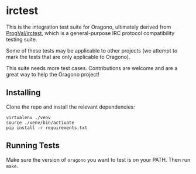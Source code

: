 # irctest

This is the integration test suite for Oragono, ultimately derived from [ProgVal/irctest](https://github.com/ProgVal/irctest), which is a general-purpose IRC protocol compatibility testing suite.

Some of these tests may be applicable to other projects (we attempt to mark the tests that are only applicable to Oragono).

This suite needs more test cases. Contributions are welcome and are a great way to help the Oragono project!

## Installing

Clone the repo and install the relevant dependencies:

```
virtualenv ./venv
source ./venv/bin/activate
pip install -r requirements.txt
```

## Running Tests

Make sure the version of `oragono` you want to test is on your PATH. Then run `make`.
